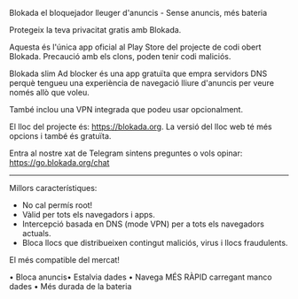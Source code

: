 Blokada el bloquejador lleuger d'anuncis - Sense anuncis, més bateria

Protegeix la teva privacitat gratis amb Blokada.

Aquesta és l'única app oficial al Play Store del projecte de codi obert Blokada. Precaució amb els clons, poden tenir codi maliciós.

Blokada slim Ad blocker és una app gratuïta que empra servidors DNS perquè tengueu una experiència de navegació lliure d'anuncis per veure només allò que voleu.

També inclou una VPN integrada que podeu usar opcionalment.

El lloc del projecte és: https://blokada.org. La versió del lloc web té més opcions i també és gratuïta.

Entra al nostre xat de Telegram sintens preguntes o vols opinar: https://go.blokada.org/chat

----

Millors característiques:
- No cal permís root!
- Vàlid per tots els navegadors i apps.
- Intercepció basada en DNS (mode VPN) per a tots els navegadors actuals.
- Bloca llocs que distribueixen contingut maliciós, virus i llocs fraudulents.

El més compatible del mercat!

• Bloca anuncis• Estalvia dades • Navega MÉS RÀPID carregant manco dades • Més durada de la bateria
